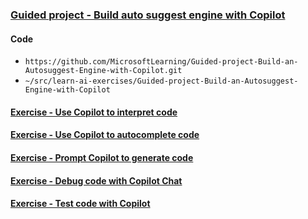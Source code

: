 ### [Guided project - Build auto suggest engine with Copilot](https://learn.microsoft.com/en-us/training/modules/build-auto-suggest-engine-copilot/)

#### Code
- `https://github.com/MicrosoftLearning/Guided-project-Build-an-Autosuggest-Engine-with-Copilot.git`
- `~/src/learn-ai-exercises/Guided-project-Build-an-Autosuggest-Engine-with-Copilot`

#### [Exercise - Use Copilot to interpret code](https://learn.microsoft.com/en-us/training/modules/build-auto-suggest-engine-copilot/3-interpret-code-with-copilot)

#### [Exercise - Use Copilot to autocomplete code](https://learn.microsoft.com/en-us/training/modules/build-auto-suggest-engine-copilot/4-generate-code-with-copilot)

#### [Exercise - Prompt Copilot to generate code](https://learn.microsoft.com/en-us/training/modules/build-auto-suggest-engine-copilot/5-use-prompts-code-generation)

#### [Exercise - Debug code with Copilot Chat](https://learn.microsoft.com/en-us/training/modules/build-auto-suggest-engine-copilot/6-debug-code-with-copilot)

#### [Exercise - Test code with Copilot](https://learn.microsoft.com/en-us/training/modules/build-auto-suggest-engine-copilot/7-test-code-with-copilot)


